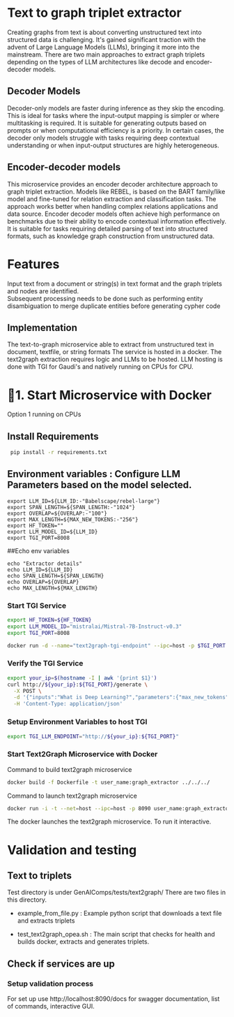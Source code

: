 # Text to graph triplet extractor

Creating graphs from text is about converting unstructured text into structured data is challenging.
It's gained significant traction with the advent of Large Language Models (LLMs), bringing it more into the mainstream. There are two main approaches to extract graph triplets depending on the types of LLM architectures like decode and encoder-decoder models.

## Decoder Models

Decoder-only models are faster during inference as they skip the encoding. This is ideal for tasks where the
input-output mapping is simpler or where multitasking is required. It is suitable for generating outputs based on
prompts or when computational efficiency is a priority. In certain cases, the decoder only models struggle with
tasks requiring deep contextual understanding or when input-output structures are highly heterogeneous.

## Encoder-decoder models

This microservice provides an encoder decoder architecture approach to graph triplet extraction. Models like REBEL, is based on the BART family/like model and fine-tuned for relation extraction and classification tasks. The approach works better when handling complex relations applications and data source. Encoder decoder models often achieve high performance on benchmarks due to their ability to encode contextual information effectively. It is suitable for tasks requiring detailed parsing of text into structured formats, such as knowledge graph construction from unstructured data.

# Features

Input text from a document or string(s) in text format and the graph triplets and nodes are identified.  
Subsequent processing needs to be done such as performing entity disambiguation to merge duplicate entities
before generating cypher code

## Implementation

The text-to-graph microservice able to extract from unstructured text in document, textfile, or string formats
The service is hosted in a docker. The text2graph extraction requires logic and LLMs to be hosted.
LLM hosting is done with TGI for Gaudi's and natively running on CPUs for CPU.

# 🚀1. Start Microservice with Docker

Option 1 running on CPUs

## Install Requirements

```bash
 pip install -r requirements.txt
```

## Environment variables : Configure LLM Parameters based on the model selected.

```
export LLM_ID=${LLM_ID:-"Babelscape/rebel-large"}
export SPAN_LENGTH=${SPAN_LENGTH:-"1024"}
export OVERLAP=${OVERLAP:-"100"}
export MAX_LENGTH=${MAX_NEW_TOKENS:-"256"}
export HF_TOKEN=""
export LLM_MODEL_ID=${LLM_ID}
export TGI_PORT=8008
```

##Echo env variables

```
echo "Extractor details"
echo LLM_ID=${LLM_ID}
echo SPAN_LENGTH=${SPAN_LENGTH}
echo OVERLAP=${OVERLAP}
echo MAX_LENGTH=${MAX_LENGTH}
```

### Start TGI Service

```bash
export HF_TOKEN=${HF_TOKEN}
export LLM_MODEL_ID="mistralai/Mistral-7B-Instruct-v0.3"
export TGI_PORT=8008

docker run -d --name="text2graph-tgi-endpoint" --ipc=host -p $TGI_PORT:80 -v ./data:/data --shm-size 1g -e HF_TOKEN=${HF_TOKEN} -e model=${LLM_MODEL_ID} ghcr.io/huggingface/text-generation-inference:2.4.1 --model-id $LLM_MODEL_ID
```

### Verify the TGI Service

```bash
export your_ip=$(hostname -I | awk '{print $1}')
curl http://${your_ip}:${TGI_PORT}/generate \
  -X POST \
  -d '{"inputs":"What is Deep Learning?","parameters":{"max_new_tokens":17, "do_sample": true}}' \
  -H 'Content-Type: application/json'
```

### Setup Environment Variables to host TGI

```bash
export TGI_LLM_ENDPOINT="http://${your_ip}:${TGI_PORT}"
```

### Start Text2Graph Microservice with Docker

Command to build text2graph microservice

```bash
docker build -f Dockerfile -t user_name:graph_extractor ../../../
```

Command to launch text2graph microservice

```bash
docker run -i -t --net=host --ipc=host -p 8090 user_name:graph_extractor
```

The docker launches the text2graph microservice. To run it interactive.

# Validation and testing

## Text to triplets

Test directory is under GenAIComps/tests/text2graph/
There are two files in this directory.

- example_from_file.py : Example python script that downloads a text file and extracts triplets

- test_text2graph_opea.sh : The main script that checks for health and builds docker, extracts and generates triplets.

## Check if services are up

### Setup validation process

For set up use http://localhost:8090/docs for swagger documentation, list of commands, interactive GUI.
